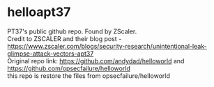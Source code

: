 # helloapt37
PT37's public github repo. Found by ZScaler.<br>
Credit to ZSCALER and their blog post - https://www.zscaler.com/blogs/security-research/unintentional-leak-glimpse-attack-vectors-apt37 <br>
Original repo link: https://github.com/andydad/helloworld and https://github.com/opsecfailure/helloworld <br>
this repo is restore the files from opsecfailure/helloworld
                  
